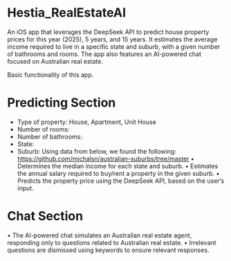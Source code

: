 # Hestia_RealEstateAI
An iOS app that leverages the DeepSeek API to predict house property prices for this year (2025), 5 years, and 15 years. It estimates the average income required to live in a specific state and suburb, with a given number of bathrooms and rooms. The app also features an AI-powered chat focused on Australian real estate.


Basic functionality of this app.

# Predicting Section
- Type of property: House, Apartment, Unit House
- Number of rooms:
- Number of bathrooms:
- State:
- Suburb:
Using data from below, we found the following:
https://github.com/michalsn/australian-suburbs/tree/master
	•	Determines the median income for each state and suburb.
	•	Estimates the annual salary required to buy/rent a property in the given suburb.
	•	Predicts the property price using the DeepSeek API, based on the user’s input.



# Chat Section 
  •	The AI-powered chat simulates an Australian real estate agent, responding only to questions related to Australian real estate.
	•	Irrelevant questions are dismissed using keywords to ensure relevant responses.
